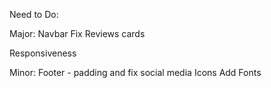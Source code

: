 Need to Do:

Major:
Navbar
Fix Reviews cards

Responsiveness

Minor:
Footer - padding and fix social media Icons 
Add Fonts

